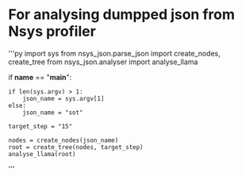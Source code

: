 # For analysing dumpped json from Nsys profiler


'''py
import sys
from nsys_json.parse_json import create_nodes, create_tree
from nsys_json.analyser import analyse_llama


if __name__ == "__main__":

    if len(sys.argv) > 1:
        json_name = sys.argv[1]
    else:
        json_name = "sot"

    target_step = "15"

    nodes = create_nodes(json_name)
    root = create_tree(nodes, target_step)
    analyse_llama(root)
'''
